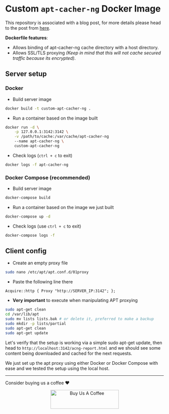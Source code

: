 # Custom `apt-cacher-ng` Docker Image

This repository is associated with a blog post, for more details please head to the post from [here](https://razinj.dev/build-and-run-apt-cacher-ng-proxy-in-docker).

**Dockerfile features**:

- Allows binding of apt-cacher-ng cache directory with a host directory.
- Allows SSL/TLS proxying _(Keep in mind that this will not cache secured traffic because its encrypted)_.

## **Server setup**

### **Docker**

- Build server image

```bash
docker build -t custom-apt-cacher-ng .
```

- Run a container based on the image built

```bash
docker run -d \
    -p 127.0.0.1:3142:3142 \
    -v /path/to/cache:/var/cache/apt-cacher-ng
    --name apt-cacher-ng \
    custom-apt-cacher-ng
```

- Check logs (`ctrl + c` to exit)

```bash
docker logs -f apt-cacher-ng
```

### **Docker Compose (recommended)**

- Build server image

```bash
docker-compose build
```

- Run a container based on the image we just built

```bash
docker-compose up -d
```

- Check logs (use `ctrl + c` to exit)

```bash
docker-compose logs -f
```

## Client config

- Create an empty proxy file

```bash
sudo nano /etc/apt/apt.conf.d/01proxy
```

- Paste the following line there

`Acquire::http { Proxy "http://SERVER_IP:3142"; };`

- **Very important** to execute when manipulating APT proxying

```bash
sudo apt-get clean
cd /var/lib/apt
sudo mv lists lists.bak # or delete it, preferred to make a backup
sudo mkdir -p lists/partial
sudo apt-get clean
sudo apt-get update
```

Let's verify that the setup is working via a simple sudo apt-get update, then head to `http://localhost:3142/acng-report.html` and we should see some content being downloaded and cached for the next requests.

We just set up the apt proxy using either Docker or Docker Compose with ease and we tested the setup using the local host.

---

Consider buying us a coffee ❤️
<div style="text-align: center">
  <a href="https://www.buymeacoffee.com/razinj.dev" target="_blank">
    <img
      src="https://cdn.buymeacoffee.com/buttons/v2/default-yellow.png"
      alt="Buy Us A Coffee"
      style="height: 60px !important; width: 217px !important"
    />
  </a>
</div>
